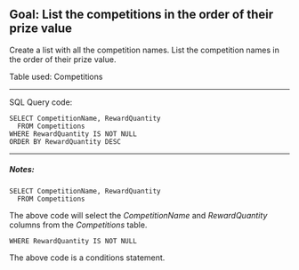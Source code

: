 
## Goal: List the competitions in the order of their prize value

Create a list with all the competition names. List the competition names in the order of their prize value. 

Table used: Competitions

---
SQL Query code:
```
SELECT CompetitionName, RewardQuantity
  FROM Competitions
WHERE RewardQuantity IS NOT NULL
ORDER BY RewardQuantity DESC

```
---

##### Notes:
```
SELECT CompetitionName, RewardQuantity
  FROM Competitions
```
The above code will select the *CompetitionName* and *RewardQuantity* columns from the *Competitions* table. 

```
WHERE RewardQuantity IS NOT NULL
```
The above code is a conditions statement. 
